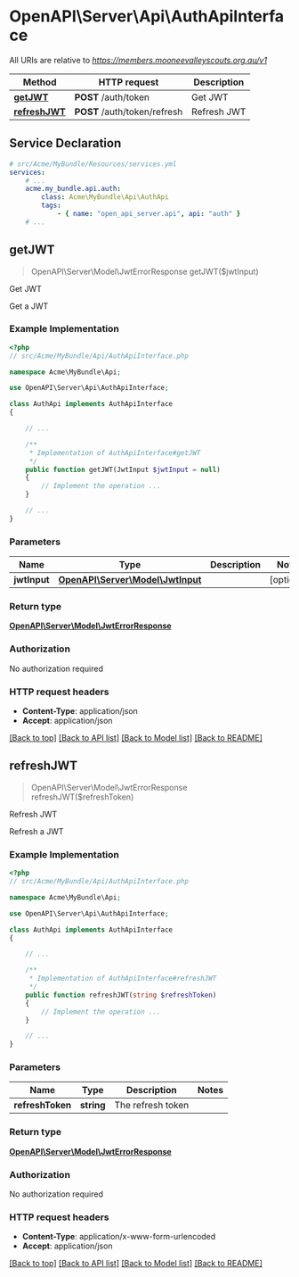 # OpenAPI\Server\Api\AuthApiInterface

All URIs are relative to *https://members.mooneevalleyscouts.org.au/v1*

Method | HTTP request | Description
------------- | ------------- | -------------
[**getJWT**](AuthApiInterface.md#getJWT) | **POST** /auth/token | Get JWT
[**refreshJWT**](AuthApiInterface.md#refreshJWT) | **POST** /auth/token/refresh | Refresh JWT


## Service Declaration
```yaml
# src/Acme/MyBundle/Resources/services.yml
services:
    # ...
    acme.my_bundle.api.auth:
        class: Acme\MyBundle\Api\AuthApi
        tags:
            - { name: "open_api_server.api", api: "auth" }
    # ...
```

## **getJWT**
> OpenAPI\Server\Model\JwtErrorResponse getJWT($jwtInput)

Get JWT

Get a JWT

### Example Implementation
```php
<?php
// src/Acme/MyBundle/Api/AuthApiInterface.php

namespace Acme\MyBundle\Api;

use OpenAPI\Server\Api\AuthApiInterface;

class AuthApi implements AuthApiInterface
{

    // ...

    /**
     * Implementation of AuthApiInterface#getJWT
     */
    public function getJWT(JwtInput $jwtInput = null)
    {
        // Implement the operation ...
    }

    // ...
}
```

### Parameters

Name | Type | Description  | Notes
------------- | ------------- | ------------- | -------------
 **jwtInput** | [**OpenAPI\Server\Model\JwtInput**](../Model/JwtInput.md)|  | [optional]

### Return type

[**OpenAPI\Server\Model\JwtErrorResponse**](../Model/JwtErrorResponse.md)

### Authorization

No authorization required

### HTTP request headers

 - **Content-Type**: application/json
 - **Accept**: application/json

[[Back to top]](#) [[Back to API list]](../../README.md#documentation-for-api-endpoints) [[Back to Model list]](../../README.md#documentation-for-models) [[Back to README]](../../README.md)

## **refreshJWT**
> OpenAPI\Server\Model\JwtErrorResponse refreshJWT($refreshToken)

Refresh JWT

Refresh a JWT

### Example Implementation
```php
<?php
// src/Acme/MyBundle/Api/AuthApiInterface.php

namespace Acme\MyBundle\Api;

use OpenAPI\Server\Api\AuthApiInterface;

class AuthApi implements AuthApiInterface
{

    // ...

    /**
     * Implementation of AuthApiInterface#refreshJWT
     */
    public function refreshJWT(string $refreshToken)
    {
        // Implement the operation ...
    }

    // ...
}
```

### Parameters

Name | Type | Description  | Notes
------------- | ------------- | ------------- | -------------
 **refreshToken** | **string**| The refresh token |

### Return type

[**OpenAPI\Server\Model\JwtErrorResponse**](../Model/JwtErrorResponse.md)

### Authorization

No authorization required

### HTTP request headers

 - **Content-Type**: application/x-www-form-urlencoded
 - **Accept**: application/json

[[Back to top]](#) [[Back to API list]](../../README.md#documentation-for-api-endpoints) [[Back to Model list]](../../README.md#documentation-for-models) [[Back to README]](../../README.md)

